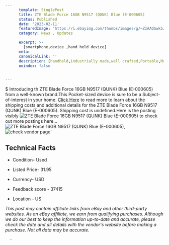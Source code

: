 ```yaml
---
      template: SinglePost
      title: ZTE Blade Force 16GB N9517 (QUNK) Blue (E-000605)
      status: Published
      date: '2023-02-11'
      featuredImage: 'https://i.ebayimg.com/thumbs/images/g/~ZIAAOSwk5Jj3BwV/s-l225.jpg'
      category: News , Updates

      excerpt: >-
        [smartphone,device ,hand held device]
      meta:
      canonicalLink: ''
      description: [handheld,industrially made,well crafted,Portable,Mobile,Compact,Convenient,Lightweight,Maneuverable,Man-portable,Miniature,Carriable,Hand-held,Light,Holdable,Transportable,Mobile device,Pocket-sized,On-the-go,Wireless,Cordless,Compact size,Convenient size, smartphone,device ,hand held device]
      noindex: false
      

---
```

$
      Introducing th ZTE Blade Force 16GB N9517 (QUNK) Blue (E-000605) from a well-known brand.This Pocket-sized device  is sure to be a Subject-of-interest in your home. [Click Here](https://www.ebay.com/itm/404155221093?hash=item5e19874465%3Ag%3A%7EZIAAOSwk5Jj3BwV&mkevt=1&mkcid=1&mkrid=711-53200-19255-0&campid=%253CePNCampaignId%253E&customid=%253CreferenceId%253E&toolid=10049) to read more to learn about the shipping costs and additional details for the ZTE Blade Force 16GB N9517 (QUNK) Blue (E-000605). Shipping cost is undefined.Here is the posting visibly ![ZTE Blade Force 16GB N9517 (QUNK) Blue (E-000605)](https://i.ebayimg.com/thumbs/images/g/~ZIAAOSwk5Jj3BwV/s-l225.jpg) to check out more postings here... ![ZTE Blade Force 16GB N9517 (QUNK) Blue (E-000605)](https://i.ebayimg.com/images/g/~ZIAAOSwk5Jj3BwV/s-l960.jpg), ![check vendor page](https://origin-galleryplus.ebayimg.com/ws/web/404155221093_2_0_1/225x225.jpg,https://origin-galleryplus.ebayimg.com/ws/web/404155221093_3_0_1/225x225.jpg,https://origin-galleryplus.ebayimg.com/ws/web/404155221093_4_0_1/225x225.jpg)'

      

 ## Technical Facts 



     
      

 - Condition- Used 


      

 - Listed Price- 31.95 


      

 - Currency- USD 


      

 - Feedback score - 37415 


      

 - Location - US 


      
      

 *_This post may contain affiliate links from eBay and other third-party websites. As an eBay affiliate, we earn from qualifying purchases. Although we do our best to keep the information up-to-date and accurate, please check the date and all details with the vendor's website before making a purchase. Not all data may be accurate._*




      -
